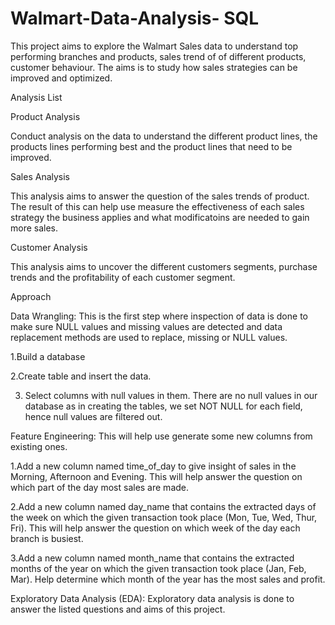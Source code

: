 # Walmart-Data-Analysis- SQL

This project aims to explore the Walmart Sales data to understand top performing branches and products, sales trend of of different products, customer behaviour. The aims is to study how sales strategies can be improved and optimized.

Analysis List

Product Analysis

Conduct analysis on the data to understand the different product lines, the products lines performing best and the product lines that need to be improved.


Sales Analysis

This analysis aims to answer the question of the sales trends of product. The result of this can help use measure the effectiveness of each sales strategy the business applies and what modificatoins are needed to gain more sales.

Customer Analysis

This analysis aims to uncover the different customers segments, purchase trends and the profitability of each customer segment.

Approach

Data Wrangling: This is the first step where inspection of data is done to make sure NULL values and missing values are detected and data replacement methods are used to replace, missing or NULL values.

1.Build a database

2.Create table and insert the data.

3. Select columns with null values in them. There are no null values in our database as in creating the tables, we set NOT NULL for each field, hence null values are filtered out.

Feature Engineering: This will help use generate some new columns from existing ones.

1.Add a new column named time_of_day to give insight of sales in the Morning, Afternoon and Evening. This will help answer the question on which part of the day most sales are made.

2.Add a new column named day_name that contains the extracted days of the week on which the given transaction took place (Mon, Tue, Wed, Thur, Fri). This will help answer the question on which week of the day each branch is busiest.

3.Add a new column named month_name that contains the extracted months of the year on which the given transaction took place (Jan, Feb, Mar). Help determine which month of the year has the most sales and profit.

Exploratory Data Analysis (EDA): Exploratory data analysis is done to answer the listed questions and aims of this project.
